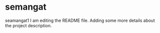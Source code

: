 # semangat
seamangat1
I am editing the README file. Adding some more details about the project description.
